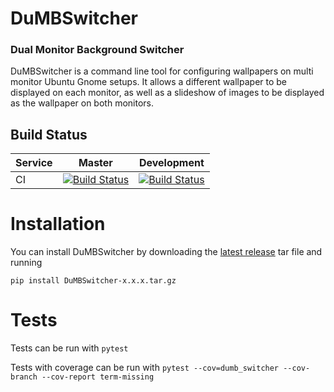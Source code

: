 # DuMBSwitcher
### Dual Monitor Background Switcher
DuMBSwitcher is a command line tool for configuring wallpapers on multi monitor Ubuntu Gnome setups.  It allows a different wallpaper to be displayed on each monitor, as well as a slideshow of images to be displayed as the wallpaper on both monitors.

## Build Status
| Service | Master | Development |
|---------|--------|-------------|
| CI      |[![Build Status](https://travis-ci.org/KyleS22/DuMBSwitcher.svg?branch=master)](https://travis-ci.org/KyleS22/DuMBSwitcher) | [![Build Status](https://travis-ci.org/KyleS22/DuMBSwitcher.svg?branch=development)](https://travis-ci.org/KyleS22/DuMBSwitcher)| 

# Installation
You can install DuMBSwitcher by downloading the [latest release](https://github.com/KyleS22/DuMBSwitcher/releases/latest) tar file and running 

`pip install DuMBSwitcher-x.x.x.tar.gz`



# Tests
Tests can be run with `pytest`

Tests with coverage can be run with `pytest --cov=dumb_switcher --cov-branch --cov-report term-missing`
